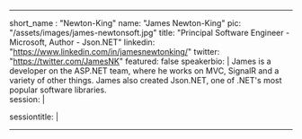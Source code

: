 ---

short_name : "Newton-King"
name: "James Newton-King"
pic: "/assets/images/james-newtonsoft.jpg"
title: "Principal Software Engineer - Microsoft, Author - Json.NET"
linkedin: "https://www.linkedin.com/in/jamesnewtonking/"
twitter: "https://twitter.com/JamesNK"
featured: false
speakerbio: |
    James is a developer on the ASP.NET team, where he works on MVC, SignalR and a variety of other things. James also created Json.NET, one of .NET's most popular software libraries.    
session: |
    
sessiontitle: |
    
---